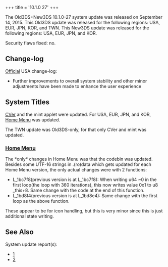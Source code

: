 +++
title = '10.1.0 27'
+++

The Old3DS+New3DS 10.1.0-27 system update was released on September 14,
2015. This Old3DS update was released for the following regions: USA,
EUR, JPN, KOR, and TWN. This New3DS update was released for the
following regions: USA, EUR, JPN, and KOR.

Security flaws fixed: no.

## Change-log

[Official](http://en-americas-support.nintendo.com/app/answers/detail/a_id/667/p/430/c/267)
USA change-log:

- Further improvements to overall system stability and other minor
  adjustments have been made to enhance the user experience

## System Titles

[CVer](CVer "wikilink") and the mint applet were updated. For USA, EUR,
JPN, and KOR, [Home Menu](Home_Menu "wikilink") was updated.

The TWN update was Old3DS-only, for that only CVer and mint was updated.

### [Home Menu](Home_Menu "wikilink")

The \*only\* changes in Home Menu was that the codebin was updated.
Besides some UTF-16 strings in .(ro)data which gets updated for each
Home Menu version, the only actual changes were with 2 functions:

- L_1bc7f8(previous version is at L_1bc7f8): When writing u64 ~0 in the
  first loop(the loop with 360 iterations), this now writes value 0x1 to
  u8 _this+8. Same change with the code at the end of this function.
- L_1bd8f4(previous version is at L_1bd8e4): Same change with the first
  loop as the above function.

These appear to be for icon handling, but this is very minor since this
is just additional state writing.

## See Also

System update report(s):

- [1](http://yls8.mtheall.com/ninupdates/reports.php?date=09-14-15_08-05-04&sys=ctr)
- [2](http://yls8.mtheall.com/ninupdates/reports.php?date=09-14-15_08-05-13&sys=ktr)